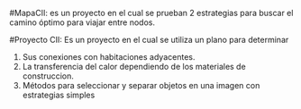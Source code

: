 #MapaCII: es un proyecto en el cual se prueban 2 estrategias para buscar el camino óptimo para viajar entre nodos.

#Proyecto CII: Es un proyecto en el cual se utiliza un plano para determinar 
1. Sus conexiones con habitaciones adyacentes.
2. La transferencia del calor dependiendo de los materiales de construccion.
3. Métodos para seleccionar y separar objetos en una imagen con estrategias simples
